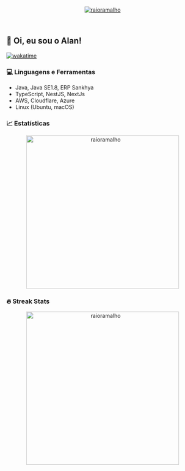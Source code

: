 <br>
<p align="center">
  <a href="#">
    <img src="https://github-profile-trophy.vercel.app/?username=raioramalho&theme=darkhub&no-frame=true&row=2&column=3&margin-w=30&margin-h=30" alt="raioramalho" />
  </a>
</p>
<br>

## 🚀 Oi, eu sou o Alan!

[![wakatime](https://wakatime.com/badge/user/3b64adb0-ca65-422c-bc39-641f0569c21c.svg)](https://wakatime.com/@3b64adb0-ca65-422c-bc39-641f0569c21c)

### 💻 Linguagens e Ferramentas

- Java, Java SE1.8, ERP Sankhya
- TypeScript, NestJS, NextJs
- AWS, Cloudflare, Azure
- Linux (Ubuntu, macOS)

### 📈 Estatísticas

<div align="center">
  <img width="400em" src="https://github-readme-stats.vercel.app/api?username=raioramalho&show_icons=true&theme=dark&hide_border=true&cache_seconds=1800&locale=en" alt="raioramalho" />
</div>

### 🔥 Streak Stats

<div align="center">
  <img width="400em" src="https://github-readme-streak-stats.herokuapp.com/?user=raioramalho&theme=dark&hide_border=true" alt="raioramalho" />
</div>
